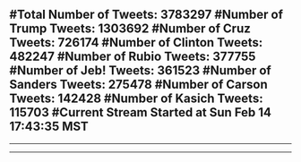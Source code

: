 #Total Number of Tweets: 3783297 
#Number of Trump Tweets: 1303692
#Number of Cruz Tweets: 726174
#Number of Clinton Tweets: 482247
#Number of Rubio Tweets: 377755
#Number of Jeb! Tweets: 361523
#Number of Sanders Tweets: 275478
#Number of Carson Tweets: 142428
#Number of Kasich Tweets: 115703
#Current Stream Started at Sun Feb 14 17:43:35 MST
---
---
---

